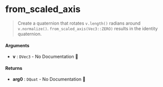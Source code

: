 # from\_scaled\_axis

>  Create a quaternion that rotates `v.length()` radians around `v.normalize()`.
>  `from_scaled_axis(Vec3::ZERO)` results in the identity quaternion.

#### Arguments

- **v** : `DVec3` \- No Documentation 🚧

#### Returns

- **arg0** : `DQuat` \- No Documentation 🚧